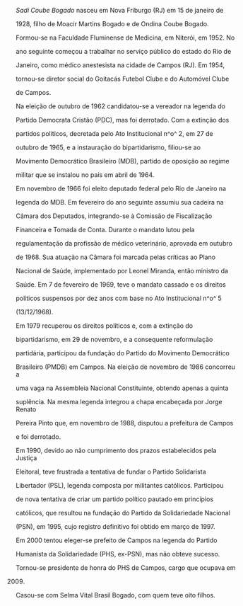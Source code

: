 

*Sadi Coube Bogado* nasceu em Nova Friburgo (RJ) em 15 de janeiro de

1928, filho de Moacir Martins Bogado e de Ondina Coube Bogado.



Formou-se na Faculdade Fluminense de Medicina, em Niterói, em 1952. No

ano seguinte começou a trabalhar no serviço público do estado do Rio de

Janeiro, como médico anestesista na cidade de Campos (RJ). Em 1954,

tornou-se diretor social do Goitacás Futebol Clube e do Automóvel Clube

de Campos.



Na eleição de outubro de 1962 candidatou-se a vereador na legenda do

Partido Democrata Cristão (PDC), mas foi derrotado. Com a extinção dos

partidos políticos, decretada pelo Ato Institucional n^o^ 2, em 27 de

outubro de 1965, e a instauração do bipartidarismo, filiou-se ao

Movimento Democrático Brasileiro (MDB), partido de oposição ao regime

militar que se instalou no país em abril de 1964.



Em novembro de 1966 foi eleito deputado federal pelo Rio de Janeiro na

legenda do MDB. Em fevereiro do ano seguinte assumiu sua cadeira na

Câmara dos Deputados, integrando-se à Comissão de Fiscalização

Financeira e Tomada de Conta. Durante o mandato lutou pela

regulamentação da profissão de médico veterinário, aprovada em outubro

de 1968. Sua atuação na Câmara foi marcada pelas críticas ao Plano

Nacional de Saúde, implementado por Leonel Miranda, então ministro da

Saúde. Em 7 de fevereiro de 1969, teve o mandato cassado e os direitos

políticos suspensos por dez anos com base no Ato Institucional n^o^ 5

(13/12/1968).



Em 1979 recuperou os direitos políticos e, com a extinção do

bipartidarismo, em 29 de novembro, e a consequente reformulação

partidária, participou da fundação do Partido do Movimento Democrático

Brasileiro (PMDB) em Campos. Na eleição de novembro de 1986 concorreu a

uma vaga na Assembleia Nacional Constituinte, obtendo apenas a quinta

suplência. Na mesma legenda integrou a chapa encabeçada por Jorge Renato

Pereira Pinto que, em novembro de 1988, disputou a prefeitura de Campos

e foi derrotado.



Em 1990, devido ao não cumprimento dos prazos estabelecidos pela Justiça

Eleitoral, teve frustrada a tentativa de fundar o Partido Solidarista

Libertador (PSL), legenda composta por militantes católicos. Participou

de nova tentativa de criar um partido político pautado em princípios

católicos, que resultou na fundação do Partido da Solidariedade Nacional

(PSN), em 1995, cujo registro definitivo foi obtido em março de 1997.



Em 2000 tentou eleger-se prefeito de Campos na legenda do Partido

Humanista da Solidariedade (PHS, ex-PSN), mas não obteve sucesso.



Tornou-se presidente de honra do PHS de Campos, cargo que ocupava em

2009.



Casou-se com Selma Vital Brasil Bogado, com quem teve oito filhos.



